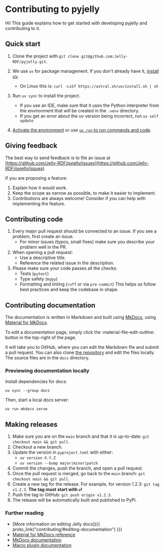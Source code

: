# Contributing to pyjelly

Hi! This guide explains how to get started with developing pyjelly and contributing to it.

## Quick start

1. Clone the project with `git clone git@github.com:Jelly-RDF/pyjelly.git`.

2. We use `uv` for package management. If you don't already have it, [install uv](https://github.com/astral-sh/uv).
    * On Linux this is: `curl -LsSf https://astral.sh/uv/install.sh | sh`

3. Run `uv sync` to install the project.
    * If you use an IDE, make sure that it uses the Python interpreter from the environment that will be created in the `.venv` directory.
    * If you get an error about the uv version being incorrect, run `uv self update`

4. [Activate the environment](https://docs.python.org/3/library/venv.html#how-venvs-work) or use [`uv run` to run commands and code](https://docs.astral.sh/uv/guides/projects/). 

## Giving feedback

The best way to send feedback is to file an issue at [https://github.com/Jelly-RDF/pyjelly/issues](https://github.com/Jelly-RDF/pyjelly/issues)

If you are proposing a feature:

1. Explain how it would work.
2. Keep the scope as narrow as possible, to make it easier to implement.
3. Contributions are always welcome! Consider if you can help with implementing the feature.

## Contributing code

1. Every major pull request should be connected to an issue. If you see a problem, first create an issue.
    * For minor issues (typos, small fixes) make sure you describe your problem well in the PR.
2. When opening a pull request:
    * Use a descriptive title.
    * Reference the related issue in the description.
3. Please make sure your code passes all the checks:
    * Tests (`pytest`)
    * Type safety (`mypy`)
    * Formatting and linting (`ruff` or via `pre-commit`)
    This helps us follow best practices and keep the codebase in shape.

## Contributing documentation

The documentation is written in Markdown and built using [MkDocs](https://www.mkdocs.org/), using [Material for MkDocs](https://squidfunk.github.io/mkdocs-material/).

To edit a documentation page, simply click the :material-file-edit-outline: button in the top-right of the page.

It will take you to GitHub, where you can edit the Markdown file and submit a pull request. You can also clone [the repository](https://github.com/Jelly-RDF/pyjelly) and edit the files locally. The source files are in the `docs` directory.

### Previewing documentation locally

Install dependencies for docs:

```shell
uv sync --group docs
```

Then, start a local docs server:

```shell
uv run mkdocs serve
```

## Making releases

1. Make sure you are on the `main` branch and that it is up-to-date: `git checkout main && git pull`.
2. Checkout a new branch.
3. Update the version in `pyproject.toml` with either:
    - `uv version X.Y.Z`
    - `uv version --bump major|minor|patch`
4. Commit the changes, push the branch, and open a pull request.
5. Once the pull request is merged, go back to the `main` branch: `git checkout main && git pull`.
6. Create a new tag for the release. For example, for version 1.2.3: `git tag v1.2.3`. **The tag must start with `v`!**
7. Push the tag to GitHub: `git push origin v1.2.3`.
8. The release will be automatically built and published to PyPI.

### Further reading

- [More information on editing Jelly docs]({{ proto_link("contributing/#editing-documentation") }})
- [Material for MkDocs reference](https://squidfunk.github.io/mkdocs-material/reference/)
- [MkDocs documentation](https://www.mkdocs.org/user-guide/writing-your-docs/)
- [Macro plugin documentation](https://mkdocs-macros-plugin.readthedocs.io/en/latest/)

